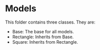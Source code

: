 # Models


This folder contains three classes. They are:
 - Base: The base for all models.
 - Rectangle: Inherits from Base.
 - Square: Inherits from Rectangle.
